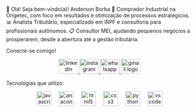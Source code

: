 👋 Olá! Seja bem-vindo(a)!
Anderson Borba
💼 Comprador Industrial na Origetec, com foco em resultados e otimização de processos estratégicos.
📊 Analista Tributário, especializado em IRPF e consultoria para profissionais autônomos.
📋 Consultor MEI, ajudando pequenos negócios a prosperarem, desde a abertura até a gestão tributária.

Conecte-se comigo!
<div align="center"> <a href="https://www.linkedin.com/in/anderson-borba-957394302/" target="_blank"> <img src="https://raw.githubusercontent.com/maurodesouza/profile-readme-generator/master/src/assets/icons/social/linkedin/default.svg" width="52" height="40" alt="linkedin logo" /> </a> <a href="https://instagram.com/andersonnborba" target="_blank"> <img src="https://raw.githubusercontent.com/maurodesouza/profile-readme-generator/master/src/assets/icons/social/instagram/default.svg" width="52" height="40" alt="instagram logo" /> </a> <a href="https://wa.me/5547992189824" target="_blank"> <img src="https://raw.githubusercontent.com/maurodesouza/profile-readme-generator/master/src/assets/icons/social/whatsapp/default.svg" width="52" height="40" alt="whatsapp logo" /> </a> <a href="mailto:anderson.borba@gmail.com " target="_blank"> <img src="https://raw.githubusercontent.com/maurodesouza/profile-readme-generator/master/src/assets/icons/social/gmail/default.svg" width="52" height="40" alt="gmail logo" /> </a> </div>

Tecnologias que utilizo:
<div align="center"> <img src="https://cdn.jsdelivr.net/gh/devicons/devicon/icons/javascript/javascript-plain.svg" height="40" alt="javascript logo" /> <img width="12" /> <img src="https://cdn.jsdelivr.net/gh/devicons/devicon/icons/anaconda/anaconda-original.svg" height="40" alt="anaconda logo" /> <img width="12" /> <img src="https://cdn.jsdelivr.net/gh/devicons/devicon/icons/html5/html5-original.svg" height="40" alt="html5 logo" /> <img width="12" /> <img src="https://cdn.jsdelivr.net/gh/devicons/devicon/icons/css3/css3-original.svg" height="40" alt="css3 logo" /> <img width="12" /> <img src="https://cdn.jsdelivr.net/gh/devicons/devicon/icons/python/python-original.svg" height="40" alt="python logo" /> <img width="12" /> <img src="https://cdn.jsdelivr.net/gh/devicons/devicon/icons/vscode/vscode-original.svg" height="40" alt="vscode logo" /> </div>
